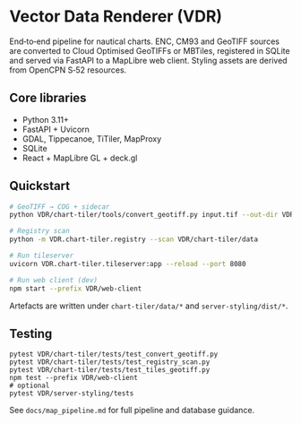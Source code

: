# Vector Data Renderer (VDR)

End‑to‑end pipeline for nautical charts.  ENC, CM93 and GeoTIFF sources are converted to Cloud Optimised GeoTIFFs or MBTiles, registered in SQLite and served via FastAPI to a MapLibre web client.  Styling assets are derived from OpenCPN S‑52 resources.

## Core libraries
- Python 3.11+
- FastAPI + Uvicorn
- GDAL, Tippecanoe, TiTiler, MapProxy
- SQLite
- React + MapLibre GL + deck.gl

## Quickstart
```bash
# GeoTIFF → COG + sidecar
python VDR/chart-tiler/tools/convert_geotiff.py input.tif --out-dir VDR/chart-tiler/data/geotiff

# Registry scan
python -m VDR.chart-tiler.registry --scan VDR/chart-tiler/data

# Run tileserver
uvicorn VDR.chart-tiler.tileserver:app --reload --port 8080

# Run web client (dev)
npm start --prefix VDR/web-client
```
Artefacts are written under `chart-tiler/data/*` and `server-styling/dist/*`.

## Testing
```
pytest VDR/chart-tiler/tests/test_convert_geotiff.py
pytest VDR/chart-tiler/tests/test_registry_scan.py
pytest VDR/chart-tiler/tests/test_tiles_geotiff.py
npm test --prefix VDR/web-client
# optional
pytest VDR/server-styling/tests
```

See `docs/map_pipeline.md` for full pipeline and database guidance.
